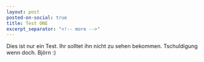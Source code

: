 ```yaml
---
layout: post
posted-on-social: true
title: Test ONE
excerpt_separator: "<!-- more -->"
---
```


Dies ist nur ein Test. Ihr solltet ihn nicht zu sehen bekommen. Tschuldigung wenn doch. Björn :)